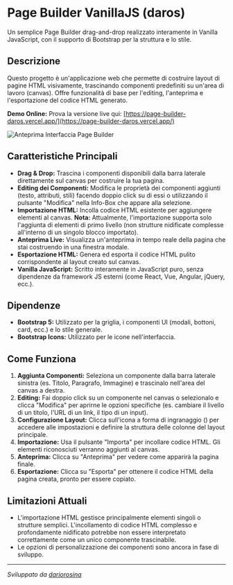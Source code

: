 # Page Builder VanillaJS (daros)

Un semplice Page Builder drag-and-drop realizzato interamente in Vanilla JavaScript, con il supporto di Bootstrap per la struttura e lo stile.

## Descrizione

Questo progetto è un'applicazione web che permette di costruire layout di pagine HTML visivamente, trascinando componenti predefiniti su un'area di lavoro (canvas). Offre funzionalità di base per l'editing, l'anteprima e l'esportazione del codice HTML generato.

**Demo Online:** Prova la versione live qui: [https://page-builder-daros.vercel.app/](https://page-builder-daros.vercel.app/)

![Anteprima Interfaccia Page Builder](../screenshot/previewInterface_001.jpg)

## Caratteristiche Principali

*   **Drag & Drop:** Trascina i componenti disponibili dalla barra laterale direttamente sul canvas per costruire la tua pagina.
*   **Editing dei Componenti:** Modifica le proprietà dei componenti aggiunti (testo, attributi, stili) facendo doppio click su di essi o utilizzando il pulsante "Modifica" nella Info-Box che appare alla selezione.
*   **Importazione HTML:** Incolla codice HTML esistente per aggiungere elementi al canvas. **Nota:** Attualmente, l'importazione supporta solo l'aggiunta di elementi di primo livello (non strutture nidificate complesse all'interno di un singolo blocco importato).
*   **Anteprima Live:** Visualizza un'anteprima in tempo reale della pagina che stai costruendo in una finestra modale.
*   **Esportazione HTML:** Genera ed esporta il codice HTML pulito corrispondente al layout creato sul canvas.
*   **Vanilla JavaScript:** Scritto interamente in JavaScript puro, senza dipendenze da framework JS esterni (come React, Vue, Angular, jQuery, ecc.).

## Dipendenze

*   **Bootstrap 5:** Utilizzato per la griglia, i componenti UI (modali, bottoni, card, ecc.) e lo stile generale.
*   **Bootstrap Icons:** Utilizzato per le icone nell'interfaccia.

## Come Funziona

1.  **Aggiunta Componenti:** Seleziona un componente dalla barra laterale sinistra (es. Titolo, Paragrafo, Immagine) e trascinalo nell'area del canvas a destra.
2.  **Editing:** Fai doppio click su un componente nel canvas o selezionalo e clicca "Modifica" per aprirne le opzioni specifiche (es. cambiare il livello di un titolo, l'URL di un link, il tipo di un input).
3.  **Configurazione Layout:** Clicca sull'icona a forma di ingranaggio (<i class="bi bi-gear"></i>) per accedere alle impostazioni e definire la struttura delle colonne del layout principale.
4.  **Importazione:** Usa il pulsante "Importa" per incollare codice HTML. Gli elementi riconosciuti verranno aggiunti al canvas.
5.  **Anteprima:** Clicca su "Anteprima" per vedere come apparirà la pagina finale.
6.  **Esportazione:** Clicca su "Esporta" per ottenere il codice HTML della pagina creata, pronto per essere copiato.

## Limitazioni Attuali

*   L'importazione HTML gestisce principalmente elementi singoli o strutture semplici. L'incollamento di codice HTML complesso e profondamente nidificato potrebbe non essere interpretato correttamente come un unico componente trascinabile.
*   Le opzioni di personalizzazione dei componenti sono ancora in fase di sviluppo.

---

_Sviluppato da [dariorosina](https://github.com/dariorosina)_